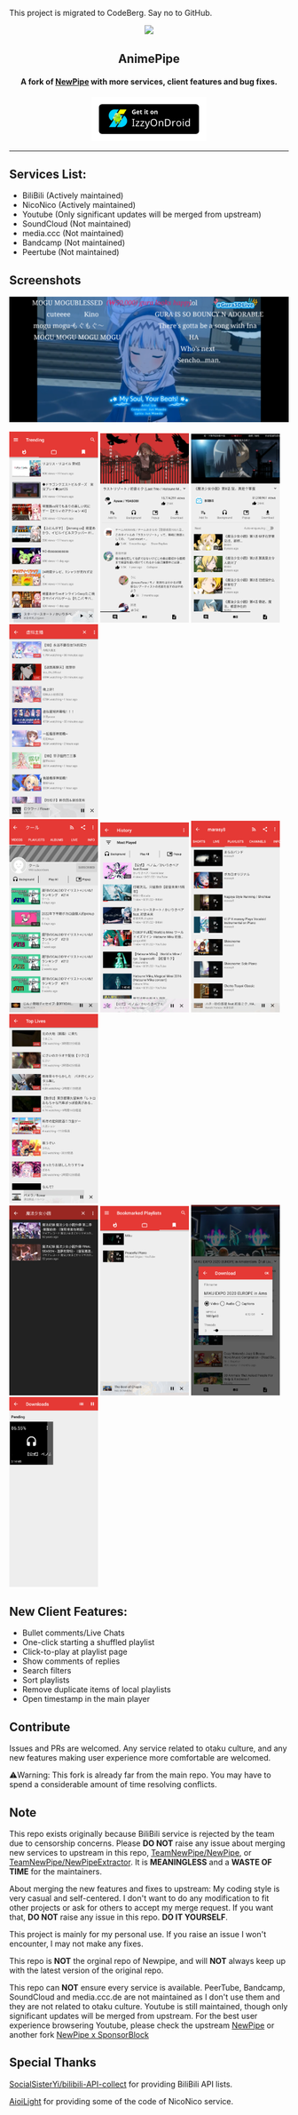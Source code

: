This project is migrated to CodeBerg. Say no to GitHub.

<p align="center"><img src="https://i.imgur.com/Q7R0xTU.png" width="150"></p> 
<h2 align="center"><b>AnimePipe</b></h2>
<h4 align="center">
A fork of <a href="https://github.com/TeamNewPipe/NewPipe">NewPipe</a> with more services, client features and bug fixes.</h4>
<p align="center"><a href="https://apt.izzysoft.de/fdroid/index/apk/InfinityLoop1309.NewPipeEnhanced"><img src="assets/IzzyOnDroid.png" alt="Get it on IzzyOnDroid" height=80/></a></p>
<hr>

## Services List:

* BiliBili (Actively maintained)
* NicoNico (Actively maintained)
* Youtube (Only significant updates will be merged from upstream)
* SoundCloud (Not maintained)
* media.ccc  (Not maintained)
* Bandcamp   (Not maintained)
* Peertube   (Not maintained)

## Screenshots

[<img src="fastlane/metadata/android/en-US/images/phoneScreenshots/00-v1.png" width=640>](fastlane/metadata/android/en-US/images/phoneScreenshots/00-v1.png)

[<img src="fastlane/metadata/android/en-US/images/phoneScreenshots/01-v1.png" width=160>](fastlane/metadata/android/en-US/images/phoneScreenshots/01-v1.png)
[<img src="fastlane/metadata/android/en-US/images/phoneScreenshots/02-v1.png" width=160>](fastlane/metadata/android/en-US/images/phoneScreenshots/02-v1.png)
[<img src="fastlane/metadata/android/en-US/images/phoneScreenshots/03-v1.png" width=160>](fastlane/metadata/android/en-US/images/phoneScreenshots/03-v1.png)
[<img src="fastlane/metadata/android/en-US/images/phoneScreenshots/04-v1.png" width=160>](fastlane/metadata/android/en-US/images/phoneScreenshots/04-v1.png)
<br/>
[<img src="fastlane/metadata/android/en-US/images/phoneScreenshots/05-v1.png" width=160>](fastlane/metadata/android/en-US/images/phoneScreenshots/05-v1.png)
[<img src="fastlane/metadata/android/en-US/images/phoneScreenshots/06-v1.png" width=160>](fastlane/metadata/android/en-US/images/phoneScreenshots/06-v1.png)
[<img src="fastlane/metadata/android/en-US/images/phoneScreenshots/07-v1.png" width=160>](fastlane/metadata/android/en-US/images/phoneScreenshots/07-v1.png)
[<img src="fastlane/metadata/android/en-US/images/phoneScreenshots/08-v1.png" width=160>](fastlane/metadata/android/en-US/images/phoneScreenshots/08-v1.png)
<br/>
[<img src="fastlane/metadata/android/en-US/images/phoneScreenshots/09-v1.png" width=160>](fastlane/metadata/android/en-US/images/phoneScreenshots/09-v1.png)
[<img src="fastlane/metadata/android/en-US/images/phoneScreenshots/10-v1.png" width=160>](fastlane/metadata/android/en-US/images/phoneScreenshots/10-v1.png)
[<img src="fastlane/metadata/android/en-US/images/phoneScreenshots/11-v1.png" width=160>](fastlane/metadata/android/en-US/images/phoneScreenshots/11-v1.png)
[<img src="fastlane/metadata/android/en-US/images/phoneScreenshots/12-v1.png" width=160>](fastlane/metadata/android/en-US/images/phoneScreenshots/12-v1.png)

## New Client Features:

* Bullet comments/Live Chats
* One-click starting a shuffled playlist
* Click-to-play at playlist page
* Show comments of replies
* Search filters
* Sort playlists
* Remove duplicate items of local playlists
* Open timestamp in the main player

## Contribute

Issues and PRs are welcomed. Any service related to otaku culture, and any new features making user experience more comfortable are welcomed.

⚠️Warning: This fork is already far from the main repo. You may have to spend a considerable amount of time resolving conflicts.

## Note

This repo exists originally because BiliBili service is rejected by the team due to censorship concerns. Please **DO NOT** raise any issue about merging new services to upstream in this repo, [TeamNewPipe/NewPipe](https://github.com/TeamNewPipe/NewPipe), or [TeamNewPipe/NewPipeExtractor](https://github.com/TeamNewPipe/NewPipeExtractor/). It is **MEANINGLESS** and a **WASTE OF TIME** for the maintainers.

About merging the new features and fixes to upstream: My coding style is very casual and self-centered. I don't want to do any modification to fit other projects or ask for others to accept my merge request. If you want that, **DO NOT** raise any issue in this repo. **DO IT YOURSELF**.

This project is mainly for my personal use. If you raise an issue I won't encounter, I may not make any fixes.

This repo is **NOT** the orginal repo of Newpipe, and will **NOT** always keep up with the latest version of the original repo.

This repo can **NOT** ensure every service is available. PeerTube, Bandcamp, SoundCloud and media.ccc.de are not maintained as I don't use them and they are not related to otaku culture. Youtube is still maintained, though only significant updates will be merged from upstream. For the best user experience browsering Youtube, please check the upstream [NewPipe](https://github.com/TeamNewPipe/NewPipe) or another fork [NewPipe x SponsorBlock](https://github.com/polymorphicshade/NewPipe)

## Special Thanks

[SocialSisterYi/bilibili-API-collect](https://github.com/SocialSisterYi/bilibili-API-collect) for providing BiliBili API lists.

[AioiLight](https://github.com/AioiLight) for providing some of the code of NicoNico service.
